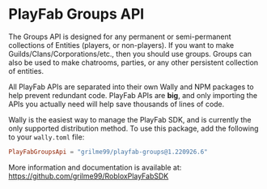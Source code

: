 # PlayFab Groups API

The Groups API is designed for any permanent or semi-permanent collections of Entities (players, or non-players). If you want to make Guilds/Clans/Corporations/etc., then you should use groups. Groups can also be used to make chatrooms, parties, or any other persistent collection of entities.

All PlayFab APIs are separated into their own Wally and NPM packages to help prevent redundant code.
PlayFab APIs are **big**, and only importing the APIs you actually need will help save thousands of lines of code.

Wally is the easiest way to manage the PlayFab SDK, and is currently the only supported distribution method.
To use this package, add the following to your `wally.toml` file:

```toml
PlayFabGroupsApi = "grilme99/playfab-groups@1.220926.6"
```

More information and documentation is available at:
https://github.com/grilme99/RobloxPlayFabSDK
